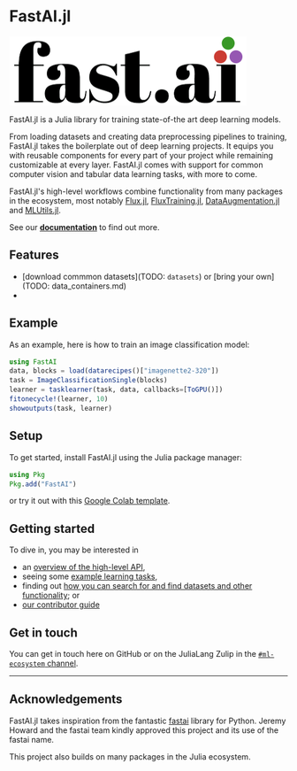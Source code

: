# FastAI.jl

![](fastai-julia-logo.png)

FastAI.jl is a Julia library for training state-of-the art deep learning models.

From loading datasets and creating data preprocessing pipelines to training, FastAI.jl takes the boilerplate out of deep learning projects. It equips you with reusable components for every part of your project while remaining customizable at every layer. FastAI.jl comes with support for common computer vision and tabular data learning tasks, with more to come.

FastAI.jl's high-level workflows combine functionality from many packages in the ecosystem, most notably [Flux.jl](https://github.com/FluxML/Flux.jl), [FluxTraining.jl](https://github.com/FluxML/FluxTraining.jl), [DataAugmentation.jl](https://github.com/lorenzoh/DataAugmentation.jl) and [MLUtils.jl](https://github.com/JuliaML/MLUtils.jl).

See our [**documentation**](https://FluxML.github.io/FastAI.jl/dev/i) to find out more.

## Features

- [download commmon datasets](TODO: `datasets`) or [bring your own](TODO: data_containers.md)
- 

## Example

As an example, here is how to train an image classification model:

```julia
using FastAI
data, blocks = load(datarecipes()["imagenette2-320"])
task = ImageClassificationSingle(blocks)
learner = tasklearner(task, data, callbacks=[ToGPU()])
fitonecycle!(learner, 10)
showoutputs(task, learner)
```

## Setup

To get started, install FastAI.jl using the Julia package manager: 

```julia
using Pkg
Pkg.add("FastAI")
```

or try it out with this [Google Colab template](https://colab.research.google.com/gist/lorenzoh/2fdc91f9e42a15e633861c640c68e5e8).

## Getting started

To dive in, you may be interested in

- an [overview of the high-level API](https://fluxml.ai/FastAI.jl/dev/i/?id=documents%2Fdocs%2Fintroduction.md),
- seeing some [example learning tasks](https://fluxml.ai/FastAI.jl/dev/i/?id=documents%2Fnotebooks%2Fquickstart.ipynb),
- finding out [how you can search for and find datasets and other functionality](https://fluxml.ai/FastAI.jl/dev/i/?id=documents%2Fdocs%2Fdiscovery.md); or
- [our contributor guide](CONTRIBUTING.md)

## Get in touch

You can get in touch here on GitHub or on the JuliaLang Zulip in the [`#ml-ecosystem` channel](https://julialang.zulipchat.com/#narrow/stream/237432-ml-contributers).

---
## Acknowledgements

FastAI.jl takes inspiration from the fantastic [fastai](http://docs.fast.ai) library for Python. Jeremy Howard and the fastai team kindly approved this project and its use of the fastai name.

This project also builds on many packages in the Julia ecosystem.